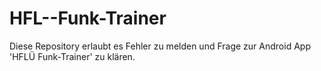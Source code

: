# HFL--Funk-Trainer
Diese Repository erlaubt es Fehler zu melden und Frage zur Android App 'HFLÜ Funk-Trainer' zu klären.
